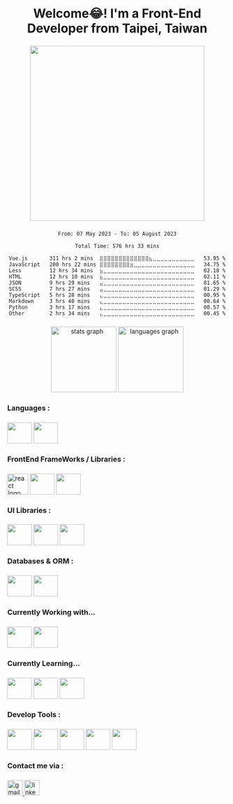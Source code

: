 <h1 align="center">Welcome😂! I'm a Front-End Developer from Taipei, Taiwan</h1>

###

<div align="center">
<img height="400" src="https://wakatime.com/share/@434ed617-68d0-4415-8d3a-b025990cc933/1531d6f7-4823-4684-9fa6-5b10aa049139.svg" />
</div>

###

<div align="center">
<!--START_SECTION:waka-->

```all_time
From: 07 May 2023 - To: 05 August 2023

Total Time: 576 hrs 33 mins

Vue.js       311 hrs 2 mins  ⣿⣿⣿⣿⣿⣿⣿⣿⣿⣿⣿⣿⣿⣦⣀⣀⣀⣀⣀⣀⣀⣀⣀⣀⣀   53.95 %
JavaScript   200 hrs 22 mins ⣿⣿⣿⣿⣿⣿⣿⣿⣶⣀⣀⣀⣀⣀⣀⣀⣀⣀⣀⣀⣀⣀⣀⣀⣀   34.75 %
Less         12 hrs 34 mins  ⣦⣀⣀⣀⣀⣀⣀⣀⣀⣀⣀⣀⣀⣀⣀⣀⣀⣀⣀⣀⣀⣀⣀⣀⣀   02.18 %
HTML         12 hrs 10 mins  ⣦⣀⣀⣀⣀⣀⣀⣀⣀⣀⣀⣀⣀⣀⣀⣀⣀⣀⣀⣀⣀⣀⣀⣀⣀   02.11 %
JSON         9 hrs 29 mins   ⣤⣀⣀⣀⣀⣀⣀⣀⣀⣀⣀⣀⣀⣀⣀⣀⣀⣀⣀⣀⣀⣀⣀⣀⣀   01.65 %
SCSS         7 hrs 27 mins   ⣤⣀⣀⣀⣀⣀⣀⣀⣀⣀⣀⣀⣀⣀⣀⣀⣀⣀⣀⣀⣀⣀⣀⣀⣀   01.29 %
TypeScript   5 hrs 28 mins   ⣄⣀⣀⣀⣀⣀⣀⣀⣀⣀⣀⣀⣀⣀⣀⣀⣀⣀⣀⣀⣀⣀⣀⣀⣀   00.95 %
Markdown     3 hrs 40 mins   ⣄⣀⣀⣀⣀⣀⣀⣀⣀⣀⣀⣀⣀⣀⣀⣀⣀⣀⣀⣀⣀⣀⣀⣀⣀   00.64 %
Python       3 hrs 17 mins   ⣄⣀⣀⣀⣀⣀⣀⣀⣀⣀⣀⣀⣀⣀⣀⣀⣀⣀⣀⣀⣀⣀⣀⣀⣀   00.57 %
Other        2 hrs 34 mins   ⣄⣀⣀⣀⣀⣀⣀⣀⣀⣀⣀⣀⣀⣀⣀⣀⣀⣀⣀⣀⣀⣀⣀⣀⣀   00.45 %
```

<!--END_SECTION:waka-->
</div>

###

<div align="center">
  <img src="https://github-readme-stats.vercel.app/api?username=qazwsx521943&hide_title=false&hide_rank=false&show_icons=true&include_all_commits=true&count_private=true&disable_animations=false&theme=dark&locale=en&hide_border=false&order=1" height="150" alt="stats graph"  />
  <img src="https://github-readme-stats.vercel.app/api/top-langs?username=qazwsx521943&locale=en&hide_title=false&layout=compact&card_width=320&langs_count=5&theme=dark&hide_border=false&order=2" height="150" alt="languages graph"  />
</div>

###

<!-- <br clear="both">
<div align="center">
<img src="https://raw.githubusercontent.com/qazwsx521943/qazwsx521943/output/github-contribution-grid-snake.svg" alt="Snake animation" width="100%"/>
</div> -->

###

<h3 align="left">Languages :</h3>

###

<div align="left">
  <img src="https://cdn.jsdelivr.net/gh/devicons/devicon/icons/typescript/typescript-original.svg" height="48" width="56"/>
  <img src="https://cdn.jsdelivr.net/gh/devicons/devicon/icons/javascript/javascript-original.svg" height="48" width="56"/>
</div>

<h3 align="left">FrontEnd FrameWorks / Libraries :</h3>

###

<div align="left">
  <img src="https://cdn.jsdelivr.net/gh/devicons/devicon/icons/react/react-original.svg" height="48" width="48" alt="react logo"  />
  <img src="https://cdn.jsdelivr.net/gh/devicons/devicon/icons/vuejs/vuejs-original.svg" height="48" width="56"/>
  <img src="https://pinia.vuejs.org/logo.svg" height="48" width="56"/>
</div>

###

<h3 align="left">UI Libraries :</h3>

###

<div align="left">
  <img src="https://cdn.jsdelivr.net/gh/devicons/devicon/icons/materialui/materialui-original.svg" height="48" width="56"/>
  <img src="https://cdn.jsdelivr.net/gh/devicons/devicon/icons/tailwindcss/tailwindcss-plain.svg" height="48" width="56"/>
  <img src="https://cdn.jsdelivr.net/gh/devicons/devicon/icons/bootstrap/bootstrap-original.svg" height="48" width="56"/>
</div>

###

<h3 align="left">Databases & ORM :</h3>

###

<div align="left">
<img src="https://cdn.jsdelivr.net/gh/devicons/devicon/icons/mysql/mysql-original-wordmark.svg" height="48" width="56"/>
<img src="https://cdn.jsdelivr.net/gh/devicons/devicon/icons/sequelize/sequelize-original.svg" height="48" width="56"/>
</div>

###

<h3 align="left">Currently Working with...</h3>

###

<div align="left">
  <img src="https://cdn.jsdelivr.net/gh/devicons/devicon/icons/vuejs/vuejs-original.svg" height="48" width="56"/>
  <img src="https://pinia.vuejs.org/logo.svg" height="48" width="56"/>
</div>

###

<h3 align="left">Currently Learning...</h3>

###

<div align="left">
  <img src="https://cdn.jsdelivr.net/gh/devicons/devicon/icons/typescript/typescript-original.svg" height="48" width="56"/>
  <img src="https://cdn.jsdelivr.net/gh/devicons/devicon/icons/nextjs/nextjs-original.svg" height="48" width="56"/>
  <img src="https://cdn.jsdelivr.net/gh/devicons/devicon/icons/redux/redux-original.svg" height="48" width="56"/>
</div>

###

<h3 align="left">Develop Tools :</h3>

###

<div align="left">
<img src="https://cdn.jsdelivr.net/gh/devicons/devicon/icons/git/git-original.svg" height="48" width="56"/>
<img src="https://cdn.jsdelivr.net/gh/devicons/devicon/icons/sourcetree/sourcetree-original-wordmark.svg" height="48" width="56"/>
<img src="https://cdn.jsdelivr.net/gh/devicons/devicon/icons/gitlab/gitlab-original-wordmark.svg" height="48" width="56"/>
<img src="https://cdn.jsdelivr.net/gh/devicons/devicon/icons/github/github-original-wordmark.svg" height="48" width="56"/>
<img src="https://cdn.jsdelivr.net/gh/devicons/devicon/icons/vscode/vscode-original-wordmark.svg" height="48" width="56"/>
</div>

###

<h3 align="left">Contact me via :</h3>

###

<div align="left">
  <a href="mailto:qazwsx5219430630@gmail.com" target="_blank">
    <img src="https://img.shields.io/static/v1?message=Gmail&logo=gmail&label=&color=D14836&logoColor=white&labelColor=&style=for-the-badge" height="35" alt="gmail logo"  />
  </a>
  <a href="https://www.linkedin.com/in/qazwsx521943/" target="_blank">
    <img src="https://img.shields.io/static/v1?message=LinkedIn&logo=linkedin&label=&color=0077B5&logoColor=white&labelColor=&style=for-the-badge" height="35" alt="linkedin logo"  />
  </a>
</div>

###
